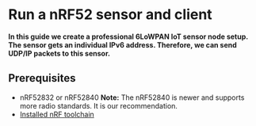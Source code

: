 # Run a nRF52 sensor and client
**In this guide we create a professional 6LoWPAN IoT sensor node setup. 
The sensor gets an individual IPv6 address. Therefore, we can send UDP/IP packets to this sensor.**

## Prerequisites

- nRF52832 or nRF52840 
**Note:** The nRF52840 is newer and supports more radio standards. It is our recommendation.
- [Installed nRF toolchain](root://iot/0.1/how-to-guides/set-up-nrf-toolchain.md)